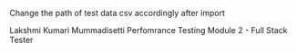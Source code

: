 Change the path of test data csv accordingly after import

Lakshmi Kumari Mummadisetti Perfomrance Testing Module 2 - Full Stack Tester
